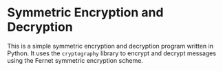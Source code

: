 # Symmetric Encryption and Decryption

This is a simple symmetric encryption and decryption program written in Python. It uses the `cryptography` library to encrypt and decrypt messages using the Fernet symmetric encryption scheme.


